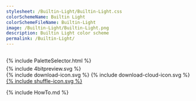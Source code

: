 ```yaml
---
stylesheet: /Builtin-Light/Builtin-Light.css
colorSchemeName: Builtin Light
colorSchemeFileName: Builtin-Light
image: /Builtin-Light/Builtin-Light.png
description: Builtin Light color scheme
permalink: /Builtin-Light/
---
```


<h2 style='text-align:center'>
    <a id='colorSchemeNameLink' href='#'>
        <span class='ColorSchemeFileName'></span>
    </a>
</h2>

<div class='centeredText' style='margin-bottom:1%'>
{% include PaletteSelector.html %}
</div>

<div class='centeredText'>
{% include 4bitpreview.svg %}
</div>

<div class='centeredText'>
    <a id='downloadSchemeLink' class='padded'>
{% include download-icon.svg %}
    </a>
    <a id='cdnSchemeLink' class='padded'>
{% include download-cloud-icon.svg %}
    </a>
    <a id='feelingLucky' href="javascript:feelingLucky(document.getElementById('themeSelector'))" class='padded'>
{% include shuffle-icon.svg %}
    </a>    
</div>

{% include HowTo.md %}

